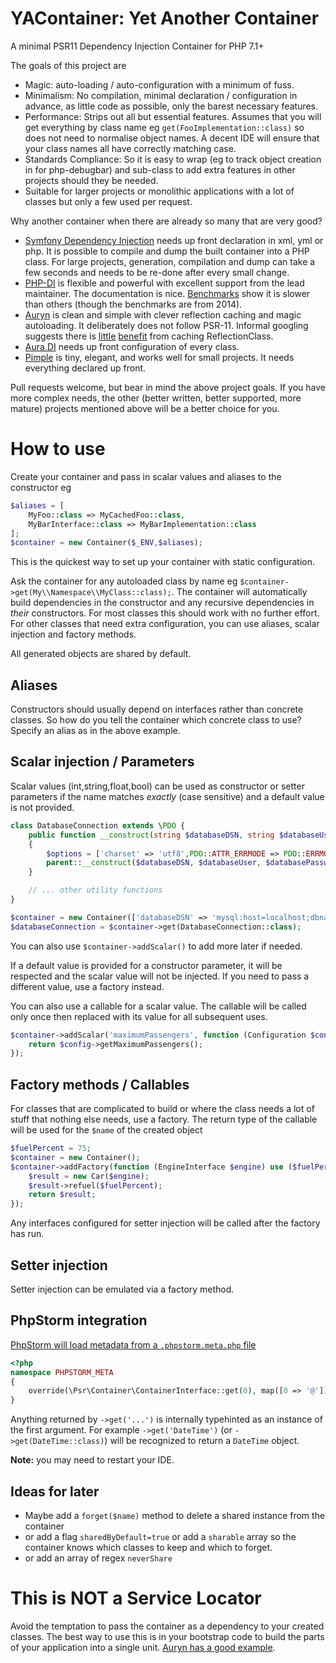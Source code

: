 # YAContainer: Yet Another Container

A minimal PSR11 Dependency Injection Container for PHP 7.1+
 
The goals of this project are  
  
- Magic: auto-loading / auto-configuration with a minimum of fuss.
- Minimalism: No compilation, minimal declaration / configuration in advance, as little code as possible, 
  only the barest necessary features.
- Performance: Strips out all but essential features. Assumes that you will get everything by 
  class name eg `get(FooImplementation::class)` so does not need to normalise object names. A decent IDE will ensure 
  that your class names all have correctly matching case. 
- Standards Compliance: So it is easy to wrap (eg to track object creation in for php-debugbar) and sub-class to add 
  extra features in other projects should they be needed.
- Suitable for larger projects or monolithic applications with a lot of classes but only a few used per request.   

Why another container when there are already so many that are very good? 

- [Symfony Dependency Injection](http://symfony.com/doc/current/components/dependency_injection.html) needs up front declaration in xml, yml or php. It is possible to compile and dump the
  built container into a PHP class. For large projects, generation, compilation and dump can take a few seconds and needs
  to be re-done after every small change.
- [PHP-DI](http://php-di.org/) is flexible and powerful with excellent support from the lead maintainer. The documentation is nice.
  [Benchmarks](https://www.sitepoint.com/php-dependency-injection-container-performance-benchmarks/) show it is slower than others (though the benchmarks are from 2014).
- [Auryn](https://github.com/rdlowrey/auryn) is clean and simple with clever reflection caching and magic autoloading. 
  It deliberately does not follow PSR-11. Informal googling suggests there is [little](https://github.com/brainfoolong/php-reflection-performance-tests) [benefit](http://stackoverflow.com/a/24648651/117647) from caching ReflectionClass.
- [Aura.DI](https://github.com/auraphp/Aura.Di) needs up front configuration of every class.
- [Pimple](http://pimple.sensiolabs.org/) is tiny, elegant, and works well for small projects. It needs everything declared up front.
  
Pull requests welcome, but bear in mind the above project goals. If you have more complex needs, the other
(better written, better supported, more mature) projects mentioned above will be a better choice for you.

# How to use

Create your container and pass in scalar values and aliases to the constructor eg

```php
$aliases = [
    MyFoo::class => MyCachedFoo::class,
    MyBarInterface::class => MyBarImplementation::class
];
$container = new Container($_ENV,$aliases);
```

This is the quickest way to set up your container with static configuration. 

Ask the container for any autoloaded class by name eg `$container->get(My\\Namespace\\MyClass::class);`. 
The container will automatically build dependencies in the constructor and any recursive dependencies in _their_ constructors. 
For most classes this should work with no further effort.
For other classes that need extra configuration, you can use aliases, scalar injection and factory methods.

All generated objects are shared by default.

## Aliases

Constructors should usually depend on interfaces rather than concrete classes. So how do you tell the container which concrete
class to use? Specify an alias as in the above example.

## Scalar injection / Parameters

Scalar values (int,string,float,bool) can be used as constructor or setter parameters if the name matches _exactly_ (case sensitive) and a default value is not provided.

```php
class DatabaseConnection extends \PDO {
    public function __construct(string $databaseDSN, string $databaseUser, string $databasePassword) 
    {
        $options = ['charset' => 'utf8',PDO::ATTR_ERRMODE => PDO::ERRMODE_EXCEPTION];
        parent::__construct($databaseDSN, $databaseUser, $databasePassword, $options);
    }

    // ... other utility functions    
}

$container = new Container(['databaseDSN' => 'mysql:host=localhost;dbname=theDBName', 'databaseUser' => 'theUserName', 'databasePassword' => 'thePassword']);
$databaseConnection = $container->get(DatabaseConnection::class);
```

You can also use `$container->addScalar()` to add more later if needed.

If a default value is provided for a constructor parameter, it will be respected and the scalar value will not be injected. 
If you need to pass a different value, use a factory instead.

You can also use a callable for a scalar value. The callable will be called only once then replaced with its value for 
all subsequent uses.
```php
$container->addScalar('maximumPassengers', function (Configuration $config) {
    return $config->getMaximumPassengers();
});
```

## Factory methods / Callables

For classes that are complicated to build or where the class needs a lot of stuff that nothing else needs, use a factory.
The return type of the callable will be used for the `$name` of the created object 
 
 ```php
 $fuelPercent = 75;
 $container = new Container();
 $container->addFactory(function (EngineInterface $engine) use ($fuelPercent): Car {
     $result = new Car($engine);
     $result->refuel($fuelPercent);
     return $result;
 });
```

Any interfaces configured for setter injection will be called after the factory has run.

## Setter injection 

Setter injection can be emulated via a factory method.

## PhpStorm integration

[PhpStorm will load metadata from a `.phpstorm.meta.php` file](https://confluence.jetbrains.com/display/PhpStorm/PhpStorm+Advanced+Metadata)

```php
<?php
namespace PHPSTORM_META
{
    override(\Psr\Container\ContainerInterface::get(0), map([0 => '@']));
}
```

Anything returned by `->get('...')` is internally typehinted as an instance of the first argument. For example `->get('DateTime')` (or `->get(DateTime::class)`) will be recognized to return a `DateTime` object.

**Note:** you may need to restart your IDE.

## Ideas for later

- Maybe add a `forget($name)` method to delete a shared instance from the container
- or add a flag `sharedByDefault=true` or add a `sharable` array so the container knows which classes to keep and which to forget. 
- or add an array of regex `neverShare`

# This is NOT a Service Locator
 
Avoid the temptation to pass the container as a dependency to your created classes.
The best way to use this is in your bootstrap code to build the parts of your application into a single unit.
[Auryn has a good example](https://github.com/rdlowrey/auryn#app-bootstrapping).